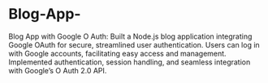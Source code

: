 # Blog-App-
Blog App with Google O Auth: Built a Node.js blog application integrating Google OAuth for secure, streamlined user authentication. Users can log in with Google accounts, facilitating easy access and management. Implemented authentication, session handling, and seamless integration with Google’s O Auth 2.0 API.
